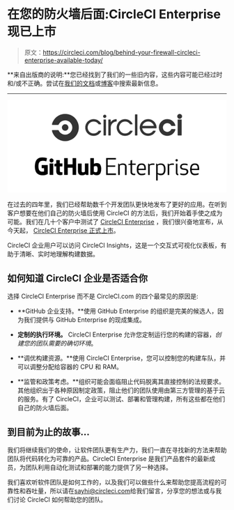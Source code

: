 # 在您的防火墙后面:CircleCI Enterprise 现已上市

> 原文：<https://circleci.com/blog/behind-your-firewall-circleci-enterprise-available-today/>

**来自出版商的说明:**您已经找到了我们的一些旧内容，这些内容可能已经过时和/或不正确。尝试在[我们的文档](https://circleci.com/docs/)或[博客](https://circleci.com/blog/)中搜索最新信息。

* * *

![circle-gh-ent_2x](img/acbcbbfda0d7d352c84cad60b9e34a73.png)

在过去的四年里，我们已经帮助数千个开发团队更快地发布了更好的应用。在听到客户想要在他们自己的防火墙后使用 CircleCI 的方法后，我们开始着手使之成为可能。我们在几十个客户中测试了 [CircleCI Enterprise](https://circleci.com/enterprise/) ，我们很兴奋地宣布，从今天起， [CircleCI Enterprise 正式上市](http://www.marketwired.com/press-release/-2081778.htm)。

CircleCI 企业用户可以访问 CircleCI Insights，这是一个交互式可视化仪表板，有助于清晰、实时地理解构建数据。

## 如何知道 CircleCI 企业是否适合你

选择 CircleCI Enterprise 而不是 CircleCI.com 的四个最常见的原因是:

*   **GitHub 企业支持。**使用 GitHub Enterprise 的组织是完美的候选人，因为我们提供与 GitHub Enterprise 的现成集成。

*   **定制的执行环境。** CircleCI Enterprise 允许您定制运行您的构建的容器，*创建您的团队需要的确切环境*。

*   **调优构建资源。**使用 CircleCI Enterprise，您可以控制您的构建车队，并可以调整分配给容器的 CPU 和 RAM。

*   **监管和政策考虑。**组织可能会面临阻止代码脱离其直接控制的法规要求。其他组织出于各种原因制定政策，阻止他们的团队使用由第三方管理的基于云的服务。有了 CircleCI，企业可以测试、部署和管理构建，所有这些都在他们自己的防火墙后面。

## 到目前为止的故事…

我们将继续我们的使命，让软件团队更有生产力，我们一直在寻找新的方法来帮助团队将代码转化为可靠的产品。CircleCI Enterprise 是我们产品套件的最新成员，为团队利用自动化测试和部署的能力提供了另一种选择。

我们喜欢听软件团队是如何工作的，以及我们可以做些什么来帮助您提高流程的可靠性和吞吐量，所以请在[sayhi@circleci.com](mailto:sayhi@circleci.com)给我们留言，分享您的想法或与我们讨论 CircleCI 如何帮助您的团队。